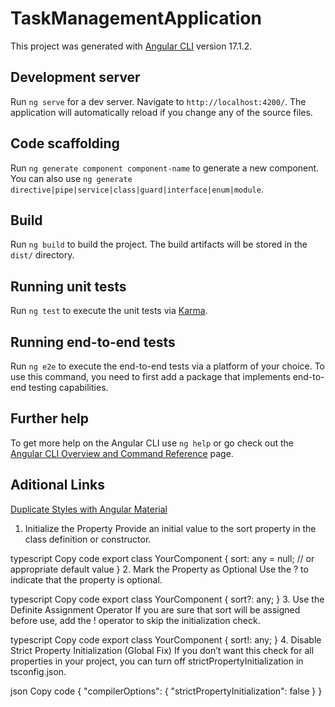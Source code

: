 # TaskManagementApplication

This project was generated with [Angular CLI](https://github.com/angular/angular-cli) version 17.1.2.

## Development server

Run `ng serve` for a dev server. Navigate to `http://localhost:4200/`. The application will automatically reload if you change any of the source files.

## Code scaffolding

Run `ng generate component component-name` to generate a new component. You can also use `ng generate directive|pipe|service|class|guard|interface|enum|module`.

## Build

Run `ng build` to build the project. The build artifacts will be stored in the `dist/` directory.

## Running unit tests

Run `ng test` to execute the unit tests via [Karma](https://karma-runner.github.io).

## Running end-to-end tests

Run `ng e2e` to execute the end-to-end tests via a platform of your choice. To use this command, you need to first add a package that implements end-to-end testing capabilities.

## Further help

To get more help on the Angular CLI use `ng help` or go check out the [Angular CLI Overview and Command Reference](https://angular.io/cli) page.

## Aditional Links

[Duplicate Styles with Angular Material](https://v17.material.angular.io/docs-content/guides/duplicate-theming-styles#:~:text=To%20avoid%20this%20duplication%20of,color%20system%20from%20the%20theme.)

1. Initialize the Property
Provide an initial value to the sort property in the class definition or constructor.

typescript
Copy code
export class YourComponent {
  sort: any = null; // or appropriate default value
}
2. Mark the Property as Optional
Use the ? to indicate that the property is optional.

typescript
Copy code
export class YourComponent {
  sort?: any;
}
3. Use the Definite Assignment Operator
If you are sure that sort will be assigned before use, add the ! operator to skip the initialization check.

typescript
Copy code
export class YourComponent {
  sort!: any;
}
4. Disable Strict Property Initialization (Global Fix)
If you don’t want this check for all properties in your project, you can turn off strictPropertyInitialization in tsconfig.json.

json
Copy code
{
  "compilerOptions": {
    "strictPropertyInitialization": false
  }
}
